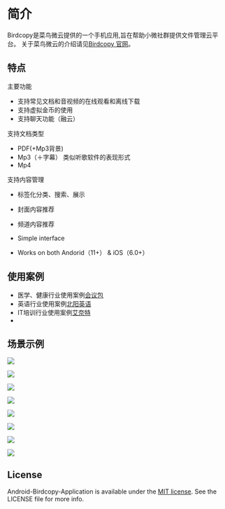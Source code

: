 # 简介

[birdengcopy]: http://www.birdcopy.com

Birdcopy是菜鸟微云提供的一个手机应用,旨在帮助小微社群提供文件管理云平台。
关于菜鸟微云的介绍请见[Birdcopy 官网][birdengcopy]。

## 特点

主要功能
- 支持常见文档和音视频的在线观看和离线下载
- 支持虚拟金币的使用
- 支持聊天功能（融云）

支持文档类型
- PDF(+Mp3背景)
- Mp3（＋字幕） 类似听歌软件的表现形式
- Mp4

支持内容管理
- 标签化分类、搜索、展示
- 封面内容推荐
- 频道内容推荐

- Simple interface
- Works on both Andorid（11+） & iOS（6.0+）

## 使用案例
[birdenglish]: http://e.birdcopy.com
[ibag]: http://v.birdcopy.com
[inet]: http://it.birdcopy.com

- 医学、健康行业使用案例[会议包][ibag]
- 英语行业使用案例[北阳英语][birdenglish]
- IT培训行业使用案例[艾奈特][inet]
- 

## 场景示例

![](https://github.com/birdcopy/Android-Birdcopy-Application/blob/master/demo/1.jpg)

![](https://github.com/birdcopy/Android-Birdcopy-Application/blob/master/demo/2.jpg)

![](https://github.com/birdcopy/Android-Birdcopy-Application/blob/master/demo/3.jpg)

![](https://github.com/birdcopy/Android-Birdcopy-Application/blob/master/demo/4.jpg)

![](https://github.com/birdcopy/Android-Birdcopy-Application/blob/master/demo/5.jpg)

![](https://github.com/birdcopy/Android-Birdcopy-Application/blob/master/demo/6.jpg)

![](https://github.com/birdcopy/Android-Birdcopy-Application/blob/master/demo/7.jpg)

![](https://github.com/birdcopy/Android-Birdcopy-Application/blob/master/demo/8.jpg)

## License

[Apache]: http://www.apache.org/licenses/LICENSE-2.0
[MIT]: http://www.opensource.org/licenses/mit-license.php
[GPL]: http://www.gnu.org/licenses/gpl.html
[BSD]: http://opensource.org/licenses/bsd-license.php

Android-Birdcopy-Application is available under the [MIT license][MIT]. See the LICENSE file for more info.
